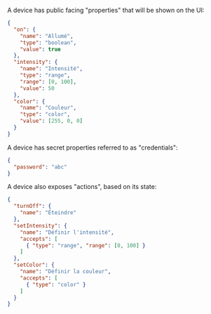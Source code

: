A device has public facing "properties" that will be shown on the UI:

```json
{
  "on": {
    "name": "Allumé",
    "type": "boolean",
    "value": true
  },
  "intensity": {
    "name": "Intensité",
    "type": "range",
    "range": [0, 100],
    "value": 50
  },
  "color": {
    "name": "Couleur",
    "type": "color",
    "value": [255, 0, 0]
  }
}
```

A device has secret properties referred to as "credentials":

```json
{
  "password": "abc"
}
```

A device also exposes "actions", based on its state:

```json
{
  "turnOff": {
    "name": "Éteindre"
  },
  "setIntensity": {
    "name": "Définir l'intensité",
    "accepts": [
      { "type": "range", "range": [0, 100] }
    ]
  },
  "setColor": {
    "name": "Définir la couleur",
    "accepts": [
      { "type": "color" }
    ]
  }
}
```

